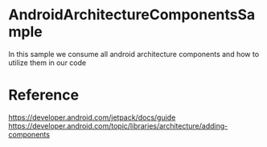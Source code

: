 # AndroidArchitectureComponentsSample
In this sample we consume all android architecture components and how to utilize them in our code 
# Reference 
https://developer.android.com/jetpack/docs/guide
https://developer.android.com/topic/libraries/architecture/adding-components
